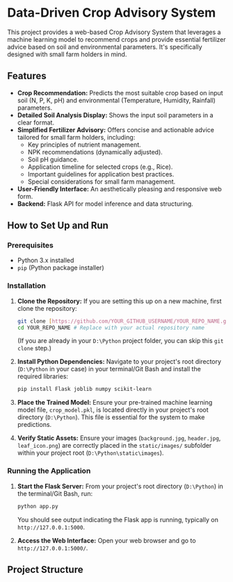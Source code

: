 # Data-Driven Crop Advisory System

This project provides a web-based Crop Advisory System that leverages a machine learning model to recommend crops and provide essential fertilizer advice based on soil and environmental parameters. It's specifically designed with small farm holders in mind.

## Features

* **Crop Recommendation:** Predicts the most suitable crop based on input soil (N, P, K, pH) and environmental (Temperature, Humidity, Rainfall) parameters.
* **Detailed Soil Analysis Display:** Shows the input soil parameters in a clear format.
* **Simplified Fertilizer Advisory:** Offers concise and actionable advice tailored for small farm holders, including:
    * Key principles of nutrient management.
    * NPK recommendations (dynamically adjusted).
    * Soil pH guidance.
    * Application timeline for selected crops (e.g., Rice).
    * Important guidelines for application best practices.
    * Special considerations for small farm management.
* **User-Friendly Interface:** An aesthetically pleasing and responsive web form.
* **Backend:** Flask API for model inference and data structuring.

## How to Set Up and Run

### Prerequisites

* Python 3.x installed
* `pip` (Python package installer)

### Installation

1.  **Clone the Repository:**
    If you are setting this up on a new machine, first clone the repository:
    ```bash
    git clone [https://github.com/YOUR_GITHUB_USERNAME/YOUR_REPO_NAME.git](https://github.com/YOUR_GITHUB_USERNAME/YOUR_REPO_NAME.git)
    cd YOUR_REPO_NAME # Replace with your actual repository name
    ```
    (If you are already in your `D:\Python` project folder, you can skip this `git clone` step.)

2.  **Install Python Dependencies:**
    Navigate to your project's root directory (`D:\Python` in your case) in your terminal/Git Bash and install the required libraries:
    ```bash
    pip install Flask joblib numpy scikit-learn
    ```

3.  **Place the Trained Model:**
    Ensure your pre-trained machine learning model file, `crop_model.pkl`, is located directly in your project's root directory (`D:\Python`). This file is essential for the system to make predictions.

4.  **Verify Static Assets:**
    Ensure your images (`background.jpg`, `header.jpg`, `leaf_icon.png`) are correctly placed in the `static/images/` subfolder within your project root (`D:\Python\static\images`).

### Running the Application

1.  **Start the Flask Server:**
    From your project's root directory (`D:\Python`) in the terminal/Git Bash, run:
    ```bash
    python app.py
    ```
    You should see output indicating the Flask app is running, typically on `http://127.0.0.1:5000`.

2.  **Access the Web Interface:**
    Open your web browser and go to `http://127.0.0.1:5000/`.

## Project Structure